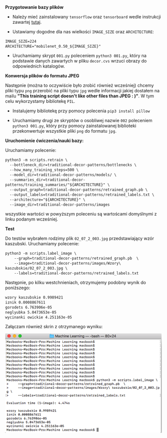 **Przygotowanie bazy plików**

* Należy mieć zainstalowany `tensorflow` oraz `tensorboard` wedle instrukcji zawartej [tutaj](https://codelabs.developers.google.com/codelabs/tensorflow-for-poets).

* Ustawiamy dogodne dla nas wielkości `IMAGE_SIZE` oraz `ARCHITECTURE`:

```
IMAGE_SIZE=224
ARCHITECTURE="mobilenet_0.50_${IMAGE_SIZE}"
```

* Uruchamiamy skrypt `001.py` poleceniem `python3 001.py`, który na podstawie danych zawartych w pliku `decor.cvs` wrzuci obrazy do odpowiednich katalogów.

**Konwersja plików do formatu JPEG**

Następnie (można to oczywiście było zrobić również wcześniej) chcemy pliki typu `png` przerobić na pliki typu `jpg` wedle informacji jakiej dostałem na mailu **"This training script doesn't like other files than JPEG : )"**. W tym celu wykorzystamy bibliotekę `PIL`.

* Instalujemy bibliotekę przy pomocy polecenia `pip3 install pillow`

* Uruchamiamy drugi ze skryptów o osobliwej nazwie `002` poleceniem `python3 001.py`, który przy pomocy zainstalowanej biblioteki przekonwertuje wszystkie pliki `png` do formatu `jpg`.

**Uruchomienie ćwiczenia/nauki bazy:**

Uruchamiamy polecenie:

```
python3 -m scripts.retrain \
  --bottleneck_dir=traditional-decor-patterns/bottlenecks \
  --how_many_training_steps=500 \
  --model_dir=traditional-decor-patterns/models/ \
  --summaries_dir=traditional-decor-patterns/training_summaries/"${ARCHITECTURE}" \
  --output_graph=traditional-decor-patterns/retrained_graph.pb \
  --output_labels=traditional-decor-patterns/retrained_labels.txt \
  --architecture="${ARCHITECTURE}" \
  --image_dir=traditional-decor-patterns/images
```

wszystkie wartości w powyższym poleceniu są wartoścami domyślnymi z linku podanym wcześniej.

**Test**

Do testów wybrałem rodzimy plik `02_07_2_003.jpg` przedstawiający wzór kaszubski. Uruchamiamy polecenie:

```
python3 -m scripts.label_image \
    --graph=traditional-decor-patterns/retrained_graph.pb  \
    --image=traditional-decor-patterns/images/Wzory\ kaszubskie/02_07_2_003.jpg \
    --labels=traditional-decor-patterns/retrained_labels.txt
```

Następnie, po kilku westchnieniach, otrzymujemy podobny wynik do poniższego:

```
wzory kaszubskie 0.9989421
iznik 0.0008867611
gorodets 6.763906e-05
neglyubka 5.0473653e-05
wycinanki owickie 4.251163e-05
```

Załączam również skrin z otrzymanego wyniku:

![Accurancy](AccurancyScreenshot.png)